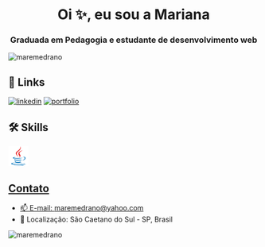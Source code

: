 <h1 align="center"> Oi ✨, eu sou a Mariana</h1>

<h3 align="center">Graduada em Pedagogia e estudante de desenvolvimento web</h3>
<p align="left"> <img src="https://komarev.com/ghpvc/?username=maremedrano&label=Profile%20views&color=0e75b6&style=flat" alt="maremedrano" /> </p>


## 🔗 Links
[![linkedin](https://img.shields.io/badge/linkedin-0A66C2?style=for-the-badge&logo=linkedin&logoColor=white)](https://www.linkedin.com/in/marianamedrano/)
[![portfolio](https://img.shields.io/badge/my_portfolio-000?style=for-the-badge&logo=ko-fi&logoColor=white)](https://www.behance.net/mamedrano) 


## 🛠 Skills
</a> <a href="https://www.java.com" target="_blank" rel="noreferrer"> <img src="https://raw.githubusercontent.com/devicons/devicon/master/icons/java/java-original.svg" alt="java" width="40" height="40"/> </a> <a href="https://developer.mozilla.org/en-US/docs/Web/JavaScript" target="_blank" rel="noreferrer">


## Contato

- 📫 E-mail: maremedrano@yahoo.com
- 📍 Localização: São Caetano do Sul - SP, Brasil


<p><img align="left" src="https://github-readme-stats.vercel.app/api/top-langs?username=maremedrano&show_icons=true&locale=en&layout=compact" alt="maremedrano" /></p>
